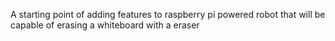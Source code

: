 A starting point of adding features to raspberry pi powered robot that will be capable of erasing a whiteboard with a eraser
